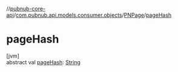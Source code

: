 //[pubnub-core-api](../../../index.md)/[com.pubnub.api.models.consumer.objects](../index.md)/[PNPage](index.md)/[pageHash](page-hash.md)

# pageHash

[jvm]\
abstract val [pageHash](page-hash.md): [String](https://kotlinlang.org/api/latest/jvm/stdlib/kotlin/-string/index.html)

